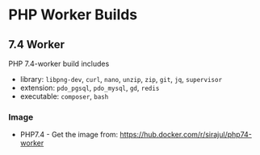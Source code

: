 # PHP Worker Builds

## 7.4 Worker
PHP 7.4-worker build includes
- library: `libpng-dev`, `curl`, `nano`, `unzip`, `zip`, `git`, `jq`, `supervisor`
- extension: `pdo_pgsql`, `pdo_mysql`, `gd`, `redis`
- executable: `composer`, `bash`

### Image
- PHP7.4 - Get the image from: https://hub.docker.com/r/sirajul/php74-worker